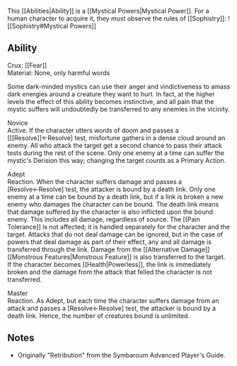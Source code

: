 This [[Abilities|Ability]] is a [[Mystical Powers|Mystical Power]]. For a human character to acquire it, they must observe the rules of [[Sophistry]]:
![[Sophistry#Mystical Powers]]
## Ability
Crux: [[Fear]]<br>Material: None, only harmful words

Some dark-minded mystics can use their anger and vindictiveness to amass dark energies around a creature they want to hurt. In fact, at the higher levels the effect of this ability becomes instinctive, and all pain that the mystic suffers will undoubtedly be transferred to any enemies in the vicinity.

Novice<br>Active. If the character utters words of doom and passes a \[[[Resolve]]←Resolve\] test, misfortune gathers in a dense cloud around an enemy. All who attack the target get a second chance to pass their attack tests during the rest of the scene. Only one enemy at a time can suffer the mystic's Derision this way; changing the target counts as a Primary Action.

Adept<br>Reaction. When the character suffers damage and passes a \[Resolve←Resolve\] test, the attacker is bound by a death link. Only one enemy at a time can be bound by a death link, but if a link is broken a new enemy who damages the character can be bound. The death link means that damage suffered by the character is also inflicted upon the bound enemy. This includes all damage, regardless of source. The [[Pain Tolerance]] is not affected; it is handled separately for the character and the target. Attacks that do not deal damage can be ignored, but in the case of powers that deal damage as part of their effect, any and all damage is transferred through the link. Damage from the [[Alternative Damage]] [[Monstrous Features|Monstrous Feature]] is also transferred to the target. If the character becomes [[Health|Powerless]], the link is immediately broken and the damage from the attack that felled the character is not transferred.

Master<br>Reaction. As Adept, but each time the character suffers damage from an attack and passes a \[Resolve←Resolve\] test, the attacker is bound by a death link. Hence, the number of creatures bound is unlimited.
## Notes
* Originally "Retribution" from the Symbaroum Advanced Player's Guide.